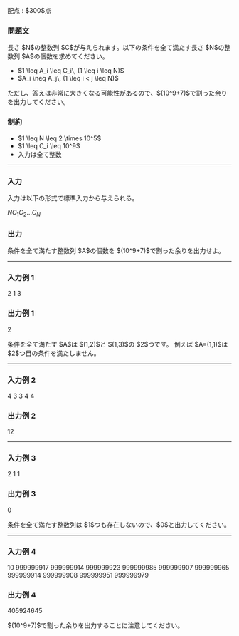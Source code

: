 
<div>

<span>

<span>

<p>
配点 : $300$点
</p>

<div>

<section>

### **問題文**

<p>
長さ $N$の整数列 $C$が与えられます。以下の条件を全て満たす長さ $N$の整数列 $A$の個数を求めてください。
</p>

<ul>

<li>
$1 \leq A_i \leq C_i\, (1 \leq i \leq N)$
</li>

<li>
$A_i \neq A_j\, (1 \leq i < j \leq N)$
</li>

</ul>

<p>
ただし、答えは非常に大きくなる可能性があるので、$(10^9+7)$で割った余りを出力してください。
</p>

</section>

</div>

<div>

<section>

### **制約**

<ul>

<li>
$1 \leq N \leq 2 \times 10^5$
</li>

<li>
$1 \leq C_i \leq 10^9$
</li>

<li>
入力は全て整数
</li>

</ul>

</section>

</div>

---

<div>

<div>

<section>

### **入力**

<p>
入力は以下の形式で標準入力から与えられる。
</p>

<div>

$N$$C_1$$C_2$$\ldots$$C_N$
</div>

</section>

</div>

<div>

<section>

### **出力**

<p>
条件を全て満たす整数列 $A$の個数を $(10^9+7)$で割った余りを出力せよ。
</p>

</section>

</div>

</div>

---

<div>

<section>

### **入力例 1**

<div>

2
1 3

</div>

</section>

</div>

<div>

<section>

### **出力例 1**

<div>

2

</div>

<p>
条件を全て満たす $A$は $(1,2)$と $(1,3)$の $2$つです。
例えば $A=(1,1)$は $2$つ目の条件を満たしません。
</p>

</section>

</div>

---

<div>

<section>

### **入力例 2**

<div>

4
3 3 4 4

</div>

</section>

</div>

<div>

<section>

### **出力例 2**

<div>

12

</div>

</section>

</div>

---

<div>

<section>

### **入力例 3**

<div>

2
1 1

</div>

</section>

</div>

<div>

<section>

### **出力例 3**

<div>

0

</div>

<p>
条件を全て満たす整数列は $1$つも存在しないので、$0$と出力してください。
</p>

</section>

</div>

---

<div>

<section>

### **入力例 4**

<div>

10
999999917 999999914 999999923 999999985 999999907 999999965 999999914 999999908 999999951 999999979

</div>

</section>

</div>

<div>

<section>

### **出力例 4**

<div>

405924645

</div>

<p>
$(10^9+7)$で割った余りを出力することに注意してください。
</p>

</section>

</div>

</span>

</span>

</div>
